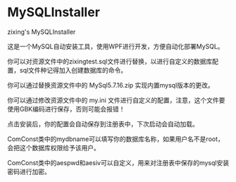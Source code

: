 # MySQLInstaller
 
 zixing's MySQLInstaller
 
 
这是一个MySQL自动安装工具，使用WPF进行开发，方便自动化部署MySQL。

你可以对资源文件中的zixingtest.sql文件进行替换，以进行自定义的数据库配置，sql文件种记得加入创建数据库的命令。

你可以通过替换资源文件中的 MySql5.7.16.zip 实现内置mysql版本的更改。

你可以通过修改资源文件中的 my.ini 文件进行自定义的配置，注意，这个文件要使用GBK编码进行保存，否则可能会报错！

点击安装后，你的配置会自动保存到注册表中，下次启动会自动加载。

ComConst类中的mydbname可以填写你的数据库名称，如果用户名不是root，会把这个数据库权限给予该用户。

ComConst类中的aespwd和aesiv可以自定义，用来对注册表中保存的mysql安装密码进行加密。
